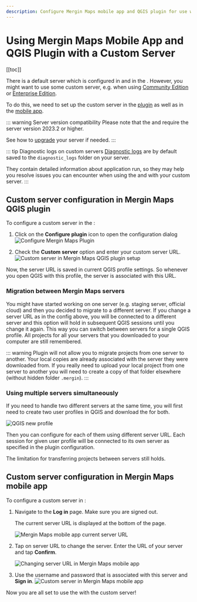 ```yaml
---
description: Configure Mergin Maps mobile app and QGIS plugin for use with your custom Mergin Maps CE or EE server.
---
```


# Using Mergin Maps Mobile App and QGIS Plugin with a Custom Server
[[toc]]

There is a default server <AppDomainNameLink /> which is configured in <QGISPluginName /> and in the <MobileAppNameShort />. However, you might want to use some custom server, e.g. when using [<MainPlatformName /> Community Edition](../) or [<MainPlatformName /> Enterprise Edition](../).

To do this, we need to set up the custom server in the [plugin](#custom-server-configuration-in-mergin-maps-qgis-plugin) as well as in the [mobile app](#custom-server-configuration-in-mergin-maps-mobile-app).

::: warning Server version compatibility
Please note that the <MobileAppName /> and <QGISPluginName /> require the server version 2023.2 or higher.

See how to [upgrade](../upgrade/) your server if needed. 
:::

::: tip Diagnostic logs on custom servers
[Diagnostic logs](../../misc/troubleshoot/#diagnostic-logs) are by default saved to the `diagnostic_logs` folder on your server. 

They contain detailed information about application run, so they may help you resolve issues you can encounter when using the <MobileAppNameShort /> and <QGISPluginNameShort /> with your custom server.
:::

## Custom server configuration in Mergin Maps QGIS plugin
To configure a custom <MainPlatformName /> server in the <QGISPluginNameShort />:

1. Click on the **Configure <MainPlatformName /> plugin** icon to open the configuration dialog
![Configure Mergin Maps Plugin](../../setup/install-mergin-maps-plugin-for-qgis/qgis-configure-mergin-plugin.jpg "Configure Mergin Maps Plugin")

2. Check the **Custom <MainPlatformName /> server** option and enter your custom server URL.
![Custom server in Mergin Maps QGIS plugin setup](./config_dialog.jpg "Custom server in Mergin Maps QGIS plugin setup")

Now, the server URL is saved in current QGIS profile settings. So whenever you open QGIS with this profile, the <MainPlatformName /> server is associated with this URL. 

### Migration between Mergin Maps servers

You might have started working on one server (e.g. staging server, official cloud) and then you decided to migrate to a different <MainPlatformName />  server. If you change a server URL as in the config above, you will be connected to a different server and this option will hold in subsequent QGIS sessions until you change it again. This way you can switch between servers for a single QGIS profile. All projects for all your servers that you downloaded to your computer are still remembered. 

::: warning
 Plugin will not allow you to migrate projects from one server to another. Your local copies are already associated with the server they were downloaded from. If you really need to upload your local project from one server to another you will need to create a copy of that folder elsewhere (without hidden folder `.mergin`).
:::

### Using multiple servers simultaneously

If you need to handle two different servers at the same time, you will first need to create two user profiles in QGIS and download the <QGISPluginNameShort /> for both.

![QGIS new profile](./new_profile.jpg "Create new profile in QGIS")

Then you can configure <QGISPluginName /> for each of them using different server URL. Each session for given user profile will be connected to its own <MainPlatformName /> server as specified in the plugin configuration.

The limitation for transferring projects between servers still holds.

## Custom server configuration in Mergin Maps mobile app
To configure a custom <MainPlatformName /> server in <MobileAppName />:

1. Navigate to the **Log in** page. Make sure you are signed out.

   The current server URL is displayed at the bottom of the page.
 
   ![Mergin Maps mobile app current server URL](./mobile-app-server.jpg "Mergin Maps mobile app current server URL")

2. Tap on server URL to change the <MainPlatformName /> server. Enter the URL of your server and tap **Confirm**.

   ![Changing server URL in Mergin Maps mobile app](./mobile-app-change-server-url.jpg "Changing server URL in Mergin Maps mobile app")

3. Use the username and password that is associated with this server and **Sign in**.
   ![Custom server in Mergin Maps mobile app](./mobile-app-custom-server-log-in.jpg "Custom server in Mergin Maps mobile app")

Now you are all set to use the <MobileAppNameShort /> with the custom server!
